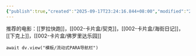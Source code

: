 ```yaml
---
{"publish":true,"created":"2025-09-17T23:24:16.844+08:00","modified":"2025-09-17T23:36:47.535+08:00","cssclasses":""}
---
```


推荐的电影：[[罗拉快跑]]，[[002-卡片盒/契克]]，[[002-卡片盒/海街日记]]，[[下克上]]，[[002-卡片盒/佛罗里达乐园]]

```dataviewjs
await dv.view("模板/流动式PARA导航栏")
```